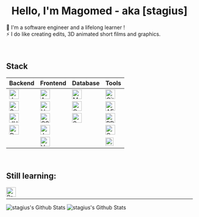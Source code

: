 <h1 align="center">Hello, I'm Magomed - aka [stagius]</h1>
<p align="center">
  
🔭 I'm a software engineer and a lifelong learner !<br />
⚡ I do like creating edits, 3D animated short films and graphics.

</p>

<br />
  
<h2>Stack</h2>

| Backend | Frontend | Database | Tools |
| --- | --- | --- | --- |
| <img align="center" alt="Java" width="26px" src="https://www.vectorlogo.zone/logos/java/java-wordmark.svg" /> | <img align="center" alt="Angular" width="26px" src="https://simpleicons.org/icons/angular.svg" /> | <img align="center" alt="MySQL" width="26px" src="https://simpleicons.org/icons/postgresql.svg" /> | <img align="center" alt="Git" width="26px" src="https://simpleicons.org/icons/git.svg" /> |
| <img align="center" alt="Spring" width="26px" src="https://simpleicons.org/icons/spring.svg" /> | <img align="center" alt="HTML5" width="26px" src="https://simpleicons.org/icons/html5.svg" /> | <img align="center" alt="Oracle" width="26px" src="https://simpleicons.org/icons/oracle.svg" /> | <img align="center" alt="AE" width="26px" src="https://simpleicons.org/icons/adobeaftereffects.svg" /> |
| <img align="center" alt="JUnit5" width="26px" src="https://simpleicons.org/icons/junit5.svg" /> | <img align="center" alt="CSS3" width="26px" src="https://simpleicons.org/icons/css3.svg" /> | <img align="center" alt="SQL Server" width="26px" src="https://simpleicons.org/icons/microsoftsqlserver.svg" /> | <img align="center" alt="PD" width="26px" src="https://simpleicons.org/icons/adobephotoshop.svg" /> |
| <img align="center" alt="Docker" width="26px" src="https://simpleicons.org/icons/docker.svg" /> | <img align="center" alt="JavaScript" width="26px" src="https://simpleicons.org/icons/javascript.svg" /> | | <img align="center" alt="C4D" width="26px" src="https://simpleicons.org/icons/cinema4d.svg" /> |
|  | <img align="center" alt="Vue.js" width="26px" src="https://simpleicons.org/icons/vuedotjs.svg" /> | | <img align="center" alt="iJ" width="22px" src="https://simpleicons.org/icons/intellijidea.svg" /> |

<br />

<h2>Still learning:</h2>

<img align="left" alt="React" width="26px" src="https://simpleicons.org/icons/react.svg" />

<br />

---

<img alt="stagius's Github Stats" src="https://github-readme-stats.vercel.app/api/pin/?username=stagius&repo=material-components-web&theme=buefy" />

<img alt="stagius's Github Stats" src="https://github-readme-stats.vercel.app/api/top-langs/?username=stagius&card_width=500&theme=buefy" />

